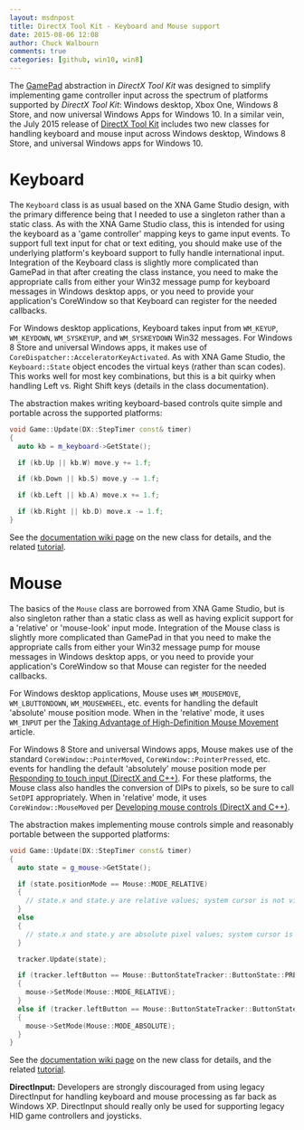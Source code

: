 ```yaml
---
layout: msdnpost
title: DirectX Tool Kit - Keyboard and Mouse support
date: 2015-08-06 12:08
author: Chuck Walbourn
comments: true
categories: [github, win10, win8]
---
```

The <a href="https://walbourn.github.io/directx-tool-kit-now-with-gamepads/">GamePad</a> abstraction in <em>DirectX Tool Kit</em> was designed to simplify implementing game controller input across the spectrum of platforms supported by <em>DirectX Tool Kit</em>: Windows desktop, Xbox One, Windows 8 Store, and now universal Windows Apps for Windows 10. In a similar vein, the July 2015 release of <a href="http://go.microsoft.com/fwlink/?LinkId=248929">DirectX Tool Kit</a> includes two new classes for handling keyboard and mouse input across Windows desktop, Windows 8 Store, and universal Windows apps for Windows 10.
<!--more-->

<h1>Keyboard</h1>

The <code>Keyboard</code> class is as usual based on the XNA Game Studio design, with the primary difference being that I needed to use a singleton rather than a static class. As with the XNA Game Studio class, this is intended for using the keyboard as a 'game controller' mapping keys to game input events. To support full text input for chat or text editing, you should make use of the underlying platform's keyboard support to fully handle international input. Integration of the Keyboard class is slightly more complicated than GamePad in that after creating the class instance, you need to make the appropriate calls from either your Win32 message pump for keyboard messages in Windows desktop apps, or you need to provide your application's CoreWindow so that Keyboard can register for the needed callbacks.

For Windows desktop applications, Keyboard takes input from <code>WM_KEYUP</code>, <code>WM_KEYDOWN</code>, <code>WM_SYSKEYUP</code>, and <code>WM_SYSKEYDOWN</code> Win32 messages. For Windows 8 Store and universal Windows apps, it makes use of <code>CoreDispatcher::AcceleratorKeyActivated</code>. As with XNA Game Studio, the <code>Keyboard::State</code> object encodes the virtual keys (rather than scan codes). This works well for most key combinations, but this is a bit quirky when handling Left vs. Right Shift keys (details in the class documentation).

The abstraction makes writing keyboard-based controls quite simple and portable across the supported platforms:

```cpp
void Game::Update(DX::StepTimer const& timer)
{
  auto kb = m_keyboard->GetState();

  if (kb.Up || kb.W) move.y += 1.f;     

  if (kb.Down || kb.S) move.y -= 1.f;

  if (kb.Left || kb.A) move.x += 1.f;

  if (kb.Right || kb.D) move.x -= 1.f;
}
```

See the <a href="https://github.com/Microsoft/DirectXTK/wiki/Keyboard">documentation wiki page</a> on the new class for details, and the related <a href="https://github.com/Microsoft/DirectXTK/wiki/Mouse-and-keyboard-input">tutorial</a>.

<h1>Mouse</h1>

The basics of the <code>Mouse</code> class are borrowed from XNA Game Studio, but is also singleton rather than a static class as well as having explicit support for a 'relative' or 'mouse-look' input mode. Integration of the Mouse class is slightly more complicated than GamePad in that you need to make the appropriate calls from either your Win32 message pump for mouse messages in Windows desktop apps, or you need to provide your application's CoreWindow so that Mouse can register for the needed callbacks.

For Windows desktop applications, Mouse uses <code>WM_MOUSEMOVE</code>, <code>WM_LBUTTONDOWN</code>, <code>WM_MOUSEWHEEL</code>, etc. events for handling the default 'absolute' mouse position mode. When in the 'relative' mode, it uses <code>WM_INPUT</code> per the <a href="https://docs.microsoft.com/en-us/windows/desktop/DxTechArts/taking-advantage-of-high-dpi-mouse-movement">Taking Advantage of High-Definition Mouse Movement</a> article.

For Windows 8 Store and universal Windows apps, Mouse makes use of the standard <code>CoreWindow::PointerMoved</code>, <code>CoreWindow::PointerPressed</code>, etc. events for handling the default 'absolutely' mouse position mode per <a href="https://docs.microsoft.com/en-us/previous-versions/windows/apps/hh994931(v=win.10)">Responding to touch input (DirectX and C++)</a>. For these platforms, the Mouse class also handles the conversion of DIPs to pixels, so be sure to call <code>SetDPI</code> appropriately. When in 'relative' mode, it uses <code>CoreWindow::MouseMoved</code> per <a href="https://docs.microsoft.com/en-us/previous-versions/windows/apps/hh994925(v=win.10)">Developing mouse controls (DirectX and C++)</a>.

The abstraction makes implementing mouse controls simple and reasonably portable between the supported platforms:

```cpp
void Game::Update(DX::StepTimer const& timer)
{
  auto state = g_mouse->GetState();

  if (state.positionMode == Mouse::MODE_RELATIVE)
  {
    // state.x and state.y are relative values; system cursor is not visible
  }
  else
  {
    // state.x and state.y are absolute pixel values; system cursor is visible
  }

  tracker.Update(state);

  if (tracker.leftButton == Mouse::ButtonStateTracker::ButtonState::PRESSED)
  {
    mouse->SetMode(Mouse::MODE_RELATIVE);
  }
  else if (tracker.leftButton == Mouse::ButtonStateTracker::ButtonState::RELEASED)
  {
    mouse->SetMode(Mouse::MODE_ABSOLUTE);
  }
}
```

See the <a href="https://github.com/Microsoft/DirectXTK/wiki/Mouse">documentation wiki page</a> on the new class for details, and the related <a href="https://github.com/Microsoft/DirectXTK/wiki/Mouse-and-keyboard-input">tutorial</a>.

<strong>DirectInput:</strong> Developers are strongly discouraged from using legacy DirectInput for handling keyboard and mouse processing as far back as Windows XP. DirectInput should really only be used for supporting legacy HID game controllers and joysticks.
